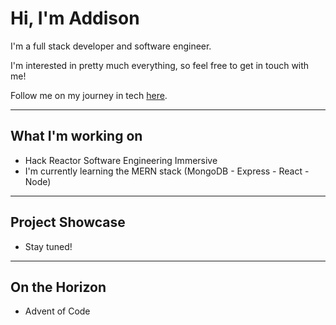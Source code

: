 # Hi, I'm Addison

I'm a full stack developer and software engineer.

I'm interested in pretty much everything, so feel free to get in touch with me!

Follow me on my journey in tech [here](https://addisonhernandez.github.io).

<hr>

## What I'm working on

 - Hack Reactor Software Engineering Immersive
 - I'm currently learning the MERN stack (MongoDB - Express - React - Node)

<hr>

## Project Showcase

 - Stay tuned!

<hr>

## On the Horizon

  - Advent of Code

